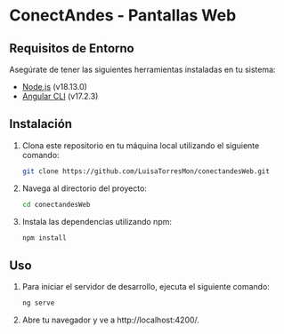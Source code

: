 # ConectAndes - Pantallas Web

## Requisitos de Entorno

Asegúrate de tener las siguientes herramientas instaladas en tu sistema:

- [Node.js](https://nodejs.org/) (v18.13.0)
- [Angular CLI](https://angular.io/cli) (v17.2.3)

## Instalación

1. Clona este repositorio en tu máquina local utilizando el siguiente comando:

    ```bash
    git clone https://github.com/LuisaTorresMon/conectandesWeb.git
    ```

2. Navega al directorio del proyecto:

    ```bash
    cd conectandesWeb
    ```

3. Instala las dependencias utilizando npm:

    ```bash
    npm install
    ```

## Uso

1. Para iniciar el servidor de desarrollo, ejecuta el siguiente comando:

    ```bash
    ng serve
    ```

2. Abre tu navegador y ve a http://localhost:4200/.
